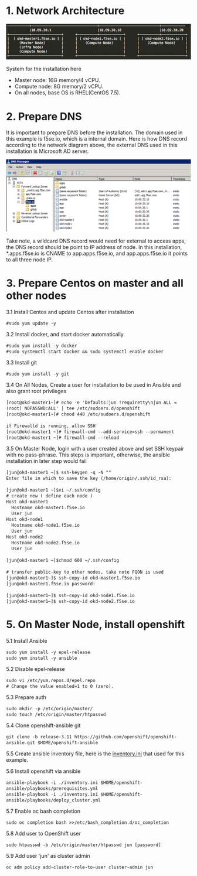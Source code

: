 # 1. Network Architecture

  ![](https://github.com/cjunwchen/installokd311/blob/master/images/network_diagram.png)
  
  System for the installation here
  * Master node: 16G memory/4 vCPU.
  * Compute node: 8G memory/2 vCPU.
  * On all nodes, base OS is RHEL(CentOS 7.5).

# 2. Prepare DNS

It is important to prepare DNS before the installation. The domain used in this example is f5se.io, which is a internal   domain. Here is how DNS record according to the network diagram above, the external DNS used in this installation is Microsoft AD server. 

![](https://github.com/cjunwchen/installokd311/blob/master/images/dnsad.png)

Take note, a wildcard DNS record would need for external to access apps, the DNS record should be point to IP address of node. In this installation, \*.apps.f5se.io is CNAME to app.apps.f5se.io, and app.apps.f5se.io it points to all three node IP.  

# 3. Prepare Centos on master and all other nodes

3.1 Install Centos and update Centos after installation

	#sudo yum update -y
  
3.2 Install docker, and start docker automatically

	#sudo yum install -y docker
	#sudo systemctl start docker && sudo systemctl enable docker

3.3 Install git

	#sudo yum install -y git

3.4 On All Nodes, Create a user for installation to be used in Ansible and also grant root privileges

	[root@okd-master1~]# echo -e 'Defaults:jun !requiretty\njun ALL = (root) NOPASSWD:ALL' | tee /etc/sudoers.d/openshift 
	[root@okd-master1~]# chmod 440 /etc/sudoers.d/openshift 

	if Firewalld is running, allow SSH
	[root@okd-master1 ~]# firewall-cmd --add-service=ssh --permanent 
	[root@okd-master1 ~]# firewall-cmd --reload 
	
3.5 On Master Node, login with a user created above and set SSH keypair with no pass-phrase. This steps is important, otherwise, the ansible installation in later step would fail

	[jun@okd-master1 ~]$ ssh-keygen -q -N "" 
	Enter file in which to save the key (/home/origin/.ssh/id_rsa):

	[jun@okd-master1 ~]$vi ~/.ssh/config
	# create new ( define each node )
	Host okd-master1
	  Hostname okd-master1.f5se.io
	  User jun
	Host okd-node1
	  Hostname okd-node1.f5se.io
	  User jun
	Host okd-node2
	  Hostname okd-node2.f5se.io
	  User jun
	  
	[jun@okd-master1 ~]$chmod 600 ~/.ssh/config
	
	# transfer public-key to other nodes, take note FQDN is used
	[jun@okd-master1~]$ ssh-copy-id okd-master1.f5se.io 
	[jun@okd-master1.f5se.io password: 

	[jun@okd-master1~]$ ssh-copy-id okd-node1.f5se.io 
	[jun@okd-master1~]$ ssh-copy-id okd-node2.f5se.io 

# 5. On Master Node, install openshift

5.1 Install Ansible

	sudo yum install -y epel-release
	sudo yum install -y ansible

5.2 Disable epel-release
	
	sudo vi /etc/yum.repos.d/epel.repo
	# Change the value enabled=1 to 0 (zero).

5.3 Prepare auth
	
	sudo mkdir -p /etc/origin/master/
	sudo touch /etc/origin/master/htpasswd

5.4 Clone openshift-ansible git 
	
	git clone -b release-3.11 https://github.com/openshift/openshift-ansible.git $HOME/openshift-ansible
	
5.5 Create ansible inventory file, here is the [inventory.ini](https://github.com/cjunwchen/installokd311/blob/master/inventory.ini) that used for this example.
	
5.6 Install openshift via ansible

	ansible-playbook -i ./inventory.ini $HOME/openshift-ansible/playbooks/prerequisites.yml
	ansible-playbook -i ./inventory.ini $HOME/openshift-ansible/playbooks/deploy_cluster.yml

5.7 Enable oc bash completion 

	sudo oc completion bash >>/etc/bash_completion.d/oc_completion

5.8 Add user to OpenShift user

	sudo htpasswd -b /etc/origin/master/htpasswd jun [password]

5.9 Add user 'jun' as cluster admin

	oc adm policy add-cluster-role-to-user cluster-admin jun






  


